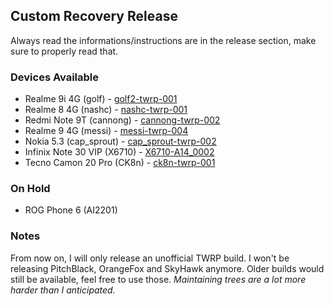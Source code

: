 ## Custom Recovery Release
Always read the informations/instructions are in the release section, make sure to properly read that.
### Devices Available
- Realme 9i 4G (golf) - [golf2-twrp-001](https://github.com/cdpcrp/custom-recovery-releases/releases/tag/golf2-twrp-001)
- Realme 8 4G (nashc) - [nashc-twrp-001](https://github.com/cdpcrp/custom-recovery-releases/releases/tag/nashc-twrp-001)
- Redmi Note 9T (cannong) - [cannong-twrp-002](https://github.com/cdpcrp/custom-recovery-releases/releases/tag/cannong-twrp-002)
- Realme 9 4G (messi) - [messi-twrp-004](https://github.com/cdpcrp/custom-recovery-releases/releases/tag/messi-twrp-004)
- Nokia 5.3 (cap_sprout) - [cap_sprout-twrp-002](https://github.com/cdpcrp/custom-recovery-releases/releases/tag/cap_sprout-twrp-002)
- Infinix Note 30 VIP (X6710) - [X6710-A14_0002](https://github.com/cdpcrp/custom-recovery-releases/releases/tag/X6710-A14_0002)
- Tecno Camon 20 Pro (CK8n) - [ck8n-twrp-001](https://github.com/cdpcrp/custom-recovery-releases/releases/tag/ck8n-twrp-001)
### On Hold
- ROG Phone 6 (AI2201)
### Notes
From now on, I will only release an unofficial TWRP build. I won't be releasing PitchBlack, OrangeFox and SkyHawk anymore. Older builds would still be available, feel free to use those. _Maintaining trees are a lot more harder than I anticipated._
